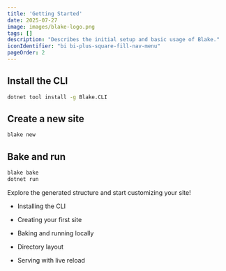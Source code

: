 ```yaml
---
title: 'Getting Started'
date: 2025-07-27
image: images/blake-logo.png
tags: []
description: "Describes the initial setup and basic usage of Blake."
iconIdentifier: "bi bi-plus-square-fill-nav-menu"
pageOrder: 2
---
```



## Install the CLI

```bash
dotnet tool install -g Blake.CLI
```

## Create a new site

```bash
blake new
```

## Bake and run

```bash
blake bake
dotnet run
```

Explore the generated structure and start customizing your site!

* Installing the CLI

* Creating your first site

* Baking and running locally

* Directory layout

* Serving with live reload
